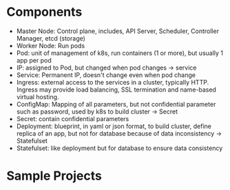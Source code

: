 # Components
- Master Node: Control plane, includes, API Server, Scheduler, Controller Manager, etcd (storage) 
- Worker Node: Run pods
- Pod: unit of management of k8s, run containers (1 or more), but usually 1 app per pod
- IP: assigned to Pod, but changed when pod changes -> service
- Service: Permanent IP, doesn't change even when pod change
- Ingress: external access to the services in a cluster, typically HTTP. Ingress may provide load balancing, SSL termination and name-based virtual hosting.
- ConfigMap: Mapping of all parameters, but not confidential parameter such as password, used by k8s to build cluster -> Secret
- Secret: contain confidential parameters
- Deployment: blueprint, in yaml or json format, to build cluster, define replica of an app, but not for database because of data inconsistency -> Statefulset
- Statefulset: like deployment but for database to ensure data consistency

# Sample Projects
